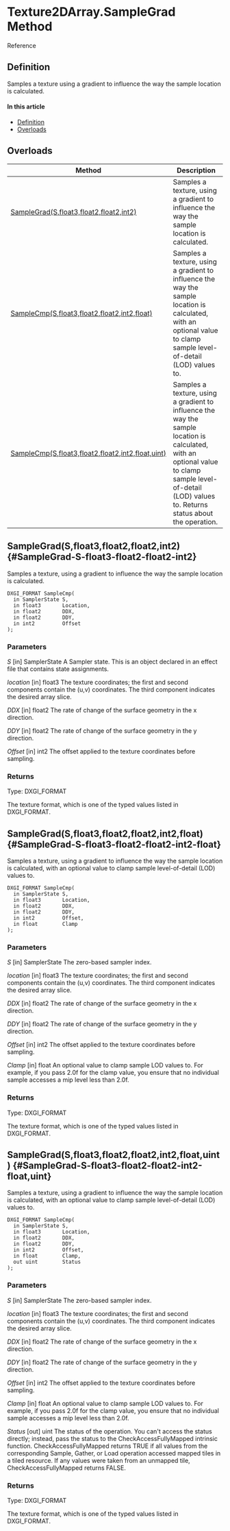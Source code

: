 # Texture2DArray.SampleGrad Method

Reference

## Definition

Samples a texture using a gradient to influence the way the sample location is calculated.
#### In this article

*  [Definition](#definition)
*  [Overloads](#overloads)

## Overloads

| Method | Description |
| ------ | ----------- |
| [SampleGrad(S,float3,float2,float2,int2)](#SampleGrad-S-float3-float2-float2-int2) | Samples a texture, using a gradient to influence the way the sample location is calculated. |
| [SampleCmp(S,float3,float2,float2,int2,float)](#SampleCmp-S-float3-float2-float2-int2-float) | Samples a texture, using a gradient to influence the way the sample location is calculated, with an optional value to clamp sample level-of-detail (LOD) values to. |
| [SampleCmp(S,float3,float2,float2,int2,float,uint)](#SampleCmp-S-float3-float2-float2-int2-float-uint) | Samples a texture, using a gradient to influence the way the sample location is calculated, with an optional value to clamp sample level-of-detail (LOD) values to. Returns status about the operation. |

## SampleGrad(S,float3,float2,float2,int2) {#SampleGrad-S-float3-float2-float2-int2}

Samples a texture, using a gradient to influence the way the sample location is calculated.

```HLSL
DXGI_FORMAT SampleCmp(
  in SamplerState S,
  in float3       Location,
  in float2       DDX,
  in float2       DDY,
  in int2         Offset
);
```

### Parameters
<i>S</i> [in] SamplerState
A Sampler state. This is an object declared in an effect file that contains state assignments.

<i>location</i> [in] float3
The texture coordinates; the first and second components contain the (u,v) coordinates.  The third component indicates the desired array slice.

<i>DDX</i> [in] float2
The rate of change of the surface geometry in the x direction.

<i>DDY</i> [in] float2
The rate of change of the surface geometry in the y direction.

<i>Offset</i> [in] int2
The offset applied to the texture coordinates before sampling.

### Returns
Type: DXGI_FORMAT

The texture format, which is one of the typed values listed in DXGI_FORMAT.

## SampleGrad(S,float3,float2,float2,int2,float) {#SampleGrad-S-float3-float2-float2-int2-float}

Samples a texture, using a gradient to influence the way the sample location is calculated, with an optional value to clamp sample level-of-detail (LOD) values to.

```HLSL
DXGI_FORMAT SampleCmp(
  in SamplerState S,
  in float3       Location,
  in float2       DDX,
  in float2       DDY,
  in int2         Offset,
  in float        Clamp
);
```

### Parameters
<i>S</i> [in] SamplerState
The zero-based sampler index.

<i>location</i> [in] float3
The texture coordinates; the first and second components contain the (u,v) coordinates.  The third component indicates the desired array slice.

<i>DDX</i> [in] float2
The rate of change of the surface geometry in the x direction.

<i>DDY</i> [in] float2
The rate of change of the surface geometry in the y direction.

<i>Offset</i> [in] int2
The offset applied to the texture coordinates before sampling.

<i>Clamp</i> [in] float
An optional value to clamp sample LOD values to. For example, if you pass 2.0f for the clamp value, you ensure that no individual sample accesses a mip level less than 2.0f.

### Returns
Type: DXGI_FORMAT

The texture format, which is one of the typed values listed in DXGI_FORMAT.

## SampleGrad(S,float3,float2,float2,int2,float,uint) {#SampleGrad-S-float3-float2-float2-int2-float,uint}

Samples a texture, using a gradient to influence the way the sample location is calculated, with an optional value to clamp sample level-of-detail (LOD) values to.

```HLSL
DXGI_FORMAT SampleCmp(
  in SamplerState S,
  in float3       Location,
  in float2       DDX,
  in float2       DDY,
  in int2         Offset,
  in float        Clamp,
  out uint        Status
);
```

### Parameters
<i>S</i> [in] SamplerState
The zero-based sampler index.

<i>location</i> [in] float3
The texture coordinates; the first and second components contain the (u,v) coordinates.  The third component indicates the desired array slice.

<i>DDX</i> [in] float2
The rate of change of the surface geometry in the x direction.

<i>DDY</i> [in] float2
The rate of change of the surface geometry in the y direction.

<i>Offset</i> [in] int2
The offset applied to the texture coordinates before sampling.

<i>Clamp</i> [in] float
An optional value to clamp sample LOD values to. For example, if you pass 2.0f for the clamp value, you ensure that no individual sample accesses a mip level less than 2.0f.

<i>Status</i> [out] uint
The status of the operation. You can't access the status directly; instead, pass the status to the CheckAccessFullyMapped intrinsic function. CheckAccessFullyMapped returns TRUE if all values from the corresponding Sample, Gather, or Load operation accessed mapped tiles in a tiled resource. If any values were taken from an unmapped tile, CheckAccessFullyMapped returns FALSE.

### Returns
Type: DXGI_FORMAT

The texture format, which is one of the typed values listed in DXGI_FORMAT.